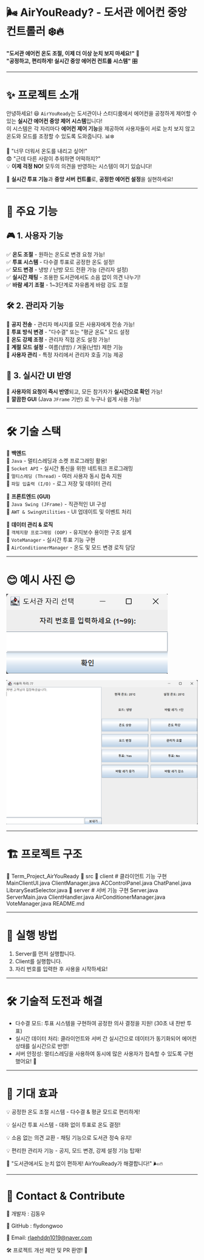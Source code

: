 # 🌬️ AirYouReady? - 도서관 에어컨 중앙 컨트롤러 ❄️🔥  

**"도서관 에어컨 온도 조절, 이제 더 이상 눈치 보지 마세요!"** 🏫  
**"공정하고, 편리하게! 실시간 중앙 에어컨 컨트롤 시스템"** 🎛️  

---

# ✨ 프로젝트 소개

안녕하세요! 😆 `AirYouReady`는 도서관이나 스터디룸에서 에어컨을 공정하게 제어할 수 있는 **실시간 에어컨 중앙 제어 시스템**입니다!  
이 시스템은 각 자리마다 **에어컨 제어 기능**을 제공하여 사용자들이 서로 눈치 보지 않고 온도와 모드를 조정할 수 있도록 도와줍니다. 📊❄️

🤔 "너무 더워서 온도를 내리고 싶어!"  
😨 "근데 다른 사람이 추워하면 어떡하지?"  
💡 **이제 걱정 NO!** 모두의 의견을 반영하는 시스템이 여기 있습니다!  

📡 **실시간 투표 기능**과 **중앙 서버 컨트롤**로, **공정한 에어컨 설정**을 실현하세요!  

---

# 🌟 주요 기능  

## 🎮 **1. 사용자 기능**  
✅ **온도 조절** - 원하는 온도로 변경 요청 가능!  
✅ **투표 시스템** - 다수결 투표로 공정한 온도 설정!  
✅ **모드 변경** - 냉방 / 난방 모드 전환 가능 (관리자 설정)  
✅ **실시간 채팅** - 조용한 도서관에서도 소음 없이 의견 나누기!  
✅ **바람 세기 조절** - 1~3단계로 자유롭게 바람 강도 조절  

## 🛠️ **2. 관리자 기능**  
🔹 **공지 전송** - 관리자 메시지를 모든 사용자에게 전송 가능!  
🔹 **투표 방식 변경** - "다수결" 또는 "평균 온도" 모드 설정  
🔹 **온도 강제 조정** - 관리자 직접 온도 설정 가능!  
🔹 **계절 모드 설정** - 여름(냉방) / 겨울(난방) 제한 기능  
🔹 **사용자 관리** - 특정 자리에서 관리자 호출 기능 제공  

## 🔄 **3. 실시간 UI 반영**  
💬 **사용자의 요청이 즉시 반영**되고, 모든 참가자가 **실시간으로 확인** 가능!  
👀 **깔끔한 GUI** (Java `JFrame` 기반) 로 누구나 쉽게 사용 가능!  

---

# 🛠️ 기술 스택  

🚀 **백엔드**  
🔹 `Java` - 멀티스레딩과 소켓 프로그래밍 활용!  
🔹 `Socket API` - 실시간 통신을 위한 네트워크 프로그래밍  
🔹 `멀티스레딩 (Thread)` - 여러 사용자 동시 접속 지원  
🔹 `파일 입출력 (I/O)` - 로그 저장 및 데이터 관리  

🎨 **프론트엔드 (GUI)**  
🔹 `Java Swing (JFrame)` - 직관적인 UI 구성  
🔹 `AWT & SwingUtilities` - UI 업데이트 및 이벤트 처리  

💾 **데이터 관리 & 로직**  
🔹 `객체지향 프로그래밍 (OOP)` - 유지보수 용이한 구조 설계  
🔹 `VoteManager` - 실시간 투표 기능 구현  
🔹 `AirConditionerManager` - 온도 및 모드 변경 로직 담당  

---

# 😊 예시 사진 😊

![자리 선택 UI](Choose_seat.png)

![메인 UI](Main_UI.png)

---

# 🏗️ 프로젝트 구조  

📂 Term_Project_AirYouReady
  📂 src
    📂 client # 클라이언트 기능 구현 
    MainClientUI.java
    ClientManager.java
    ACControlPanel.java
    ChatPanel.java
    LibrarySeatSelector.java
    📂 server # 서버 기능 구현
    Server.java
    ServerMain.java
    ClientHandler.java
    AirConditionerManager.java
    VoteManager.java
    README.md

---

# 🔧 실행 방법

1. Server를 먼저 실행합니다.
2. Client를 실행합니다.
3. 자리 번호를 입력한 후 사용을 시작하세요!

---

# 🛠 기술적 도전과 해결
- 다수결 모드: 투표 시스템을 구현하여 공정한 의사 결정을 지원! (30초 내 찬반 투표)
- 실시간 데이터 처리: 클라이언트와 서버 간 실시간으로 데이터가 동기화되어 에어컨 상태를 실시간으로 반영!
- 서버 안정성: 멀티스레딩을 사용하여 동시에 많은 사용자가 접속할 수 있도록 구현했어요! 🚀

---

# 🎉 기대 효과

💡 공정한 온도 조절 시스템 - 다수결 & 평균 모드로 편리하게!

💡 실시간 투표 시스템 - 대화 없이 투표로 온도 결정!

💡 소음 없는 의견 교환 - 채팅 기능으로 도서관 정숙 유지!

💡 편리한 관리자 기능 - 공지, 모드 변경, 강제 설정 기능 탑재!

📢 "도서관에서도 눈치 없이 편하게! AirYouReady가 해결합니다!" 🌬️🔥

---

# 📢 Contact & Contribute

💌 개발자 : 김동우

🔗 GitHub : flydongwoo

📧 Email: rlaehddn1019@naver.com

🛠️ 프로젝트 개선 제안 및 PR 환영! 🙌
